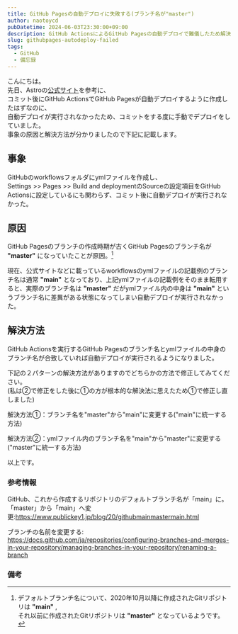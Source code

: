 ```yaml
---
title: GitHub Pagesの自動デプロイに失敗する(ブランチ名が"master")
author: naotoycd
pubDatetime: 2024-06-03T23:30:00+09:00
description: GitHub ActionsによるGitHub Pagesの自動デプロイで難儀したため解決方法をメモ
slug: githubpages-autodeploy-failed
tags:
  - GitHub
  - 備忘録
---
```


こんにちは。  
先日、Astroの[公式サイト](https://docs.astro.build/ja/guides/deploy/github/)を参考に、  
コミット後にGitHub ActionsでGitHub Pagesが自動デプロイするように作成したはずなのに、  
自動デプロイが実行されなかったため、コミットをする度に手動でデプロイをしていました。  
事象の原因と解決方法が分かりましたので下記に記載します。  

## 事象
GitHubのworkflowsフォルダにymlファイルを作成し、  
Settings >> Pages >> Build and deploymentのSourceの設定項目をGitHub Actionsに設定しているにも関わらず、コミット後に自動デプロイが実行されなかった。  

## 原因
GitHub Pagesのブランチの作成時期が古くGitHub Pagesのブランチ名が　**"master"** になっていたことが原因。[^1]  

現在、公式サイトなどに載っているworkflowsのymlファイルの記載例のブランチ名は通常 **"main"** となっており、上記ymlファイルの記載例をそのまま転用すると、実際のブランチ名は **"master"** だがymlファイル内の中身は **"main"** というブランチ名に差異がある状態になってしまい自動デプロイが実行されなかった。  

## 解決方法
GitHub Actionsを実行するGitHub Pagesのブランチ名とymlファイルの中身のブランチ名が合致していれば自動デプロイが実行されるようになりました。  

下記の２パターンの解決方法がありますのでどちらかの方法で修正してみてください。  
(私は②で修正をした後に①の方が根本的な解決法に思えたため①で修正し直しました)  

解決方法①：ブランチ名を"master"から"main"に変更する("main"に統一する方法)  

解決方法②：ymlファイル内のブランチ名を"main"から"master"に変更する("master"に統一する方法)  

以上です。

### 参考情報
GitHub、これから作成するリポジトリのデフォルトブランチ名が「main」に。「master」から「main」へ変更:https://www.publickey1.jp/blog/20/githubmainmastermain.html

ブランチの名前を変更する:
https://docs.github.com/ja/repositories/configuring-branches-and-merges-in-your-repository/managing-branches-in-your-repository/renaming-a-branch

### 備考
[^1]: デフォルトブランチ名について、2020年10月以降に作成されたGitリポジトリは **"main"** ,  
それ以前に作成されたGitリポジトリは **"master"** となっているようです。  
